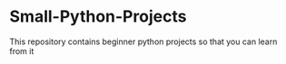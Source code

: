 # Small-Python-Projects
This repository contains beginner python projects so that you can learn from it
